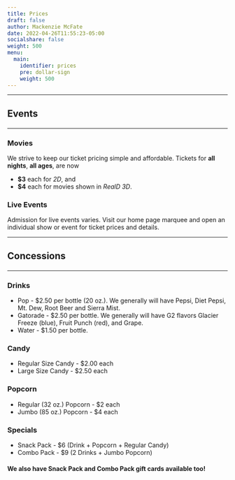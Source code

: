 ```yaml
---
title: Prices
draft: false
author: Mackenzie McFate
date: 2022-04-26T11:55:23-05:00
socialshare: false
weight: 500
menu:
  main:
    identifier: prices
    pre: dollar-sign
    weight: 500
---
```


<hr/>

## Events <hr/>

### Movies

We strive to keep our ticket pricing simple and affordable.  Tickets for **all nights**, **all ages**, are now

  - **$3** each for _2D_, and
  - **$4** each for movies shown in _RealD 3D_.

### Live Events

Admission for live events varies. Visit our home page marquee and open an individual show or event for ticket prices and details.

<hr/>

## Concessions <hr/>

### Drinks

* Pop - $2.50 per bottle (20 oz.).  We generally will have Pepsi, Diet Pepsi, Mt. Dew, Root Beer and Sierra Mist.
* Gatorade - $2.50 per bottle.  We generally will have G2 flavors Glacier Freeze (blue), Fruit Punch (red), and Grape.
* Water - $1.50 per bottle.

### Candy

* Regular Size Candy - $2.00 each
* Large Size Candy - $2.50 each

### Popcorn

* Regular (32 oz.) Popcorn - $2 each
* Jumbo (85 oz.) Popcorn - $4 each

### Specials

* Snack Pack - $6 (Drink + Popcorn + Regular Candy)
* Combo Pack - $9 (2 Drinks + Jumbo Popcorn)

#### We also have Snack Pack and Combo Pack gift cards available too!
